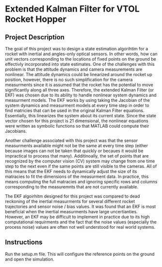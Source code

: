 # Extended Kalman Filter for VTOL Rocket Hopper

## Project Description

The goal of this project was to design a state estimation algorihtim for a rocket with inertial and angles-only optical sensors. In other words, how can unit vectors corresponding to the locations of fixed points on the ground be effectivly incorporated into state estimates. One of the challenges with this problem is that the attitude dynamics and camera measurements are nonlinear. The attitude dynamics could be linearized around the rocket up position, however, there is no such simplification for the camera measurments since it is assumed that the rocket has the potential to move significantly along all three axes. Therefore, the extended Kalman Filter (or EKF) was chosen due to its ability to handle nonlinear system dynamics and measurment models. The EKF works by using taking the Jacobian of the system dynamics and measurment models at every time step in order to find matricies that can be used in the original Kalman Filter equations. Essentially, this linearizes the system about its current state. Since the state vector chosen for this project is 21 dimensional, the nonlinear equations were written as symbolic functions so that MATLAB could compute their Jacobians.

Another challenge associated with this project was that the sensor measurments available might not be the same at every time step (either because images can not be taken that quickly or becaues it would be impractical to process that many). Additinoally, the set of points that are recognized by the computer vision (CV) system may change from one time step to the next even if the same points are still visible to the cameras. All of this means that the EKF needs to dynamically adjust the size of its matracies to fit the dimensions of the measurment data. In practice, this means computing the full matracies and ignoring specific rows and columns corresponding to the measuremnts that are not currently available.

The EKF algoirhitm designed for this project was compared to dead reckoning of the inertial measurments for several different rocket trajectories and sensor noise / bias values. It was found that an EKF is most beneficial when the inertial measurments have large uncertianties. However, an EKF may be difficult to implement in practice due to its high computational requirments and the fact that the noise values (especially the process noise) values are often not well understood for real world systems.

## Instructions

Run the setup.m file. This will configure the reference points on the ground and open the simulation.
